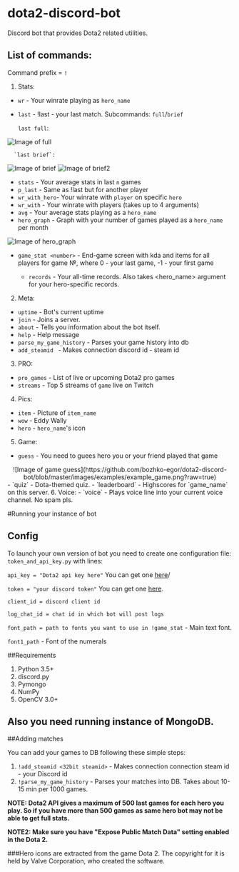 # dota2-discord-bot

Discord bot that provides Dota2 related utilities.


## List of commands:
Command prefix = `!`

1. Stats:
  - `wr`          - Your winrate playing as `hero_name`
  - `last`        - !last - your last match. Subcommands: `full`/`brief`
 
      `last full`:

 ![Image of full](https://github.com/bozhko-egor/dota2-discord-bot/blob/master/images/examples/example_game.png?raw=true)

      `last brief`:
 ![Image of brief](https://github.com/bozhko-egor/dota2-discord-bot/blob/master/images/examples/lineup_example.png?raw=true)
 ![Image of brief2](https://github.com/bozhko-egor/dota2-discord-bot/blob/master/images/examples/itemlist_example.png?raw=true)
  - `stats`       - Your average stats in last `n` games
  - `p_last`      - Same as !last but for another player
  - `wr_with_hero`- Your winrate with `player` on specific `hero`
  - `wr_with`     - Your winrate with players (takes up to 4 arguments)
  - `avg`         - Your average stats playing as a `hero_name`
  - `hero_graph`  - Graph with your number of games played as a `hero_name` per month
 
  ![Image of hero_graph](https://github.com/bozhko-egor/dota2-discord-bot/blob/master/images/graphs/hero.png?raw=true)
  - `game_stat <number>` - End-game screen with kda and items for all players for game №<number>, where 0 - your last game, -1 - your first game
     - `records`     - Your all-time records. Also takes <hero_name> argument for your hero-specific records.
2. Meta:
  - `uptime`      - Bot's current uptime
  - `join`        - Joins a server.
  - `about`       - Tells you information about the bot itself.
  - `help`        - Help message
  - `parse_my_game_history` - Parses your game history into db
  - `add_steamid ` - Makes connection discord id - steam id
3. PRO:
  - `pro_games`   - List of live or upcoming Dota2 pro games
  - `streams`     - Top 5 streams of `game` live on Twitch
4. Pics:
  - `item`        - Picture of `item_name`
  - `wow`         - Eddy Wally
  - `hero`        - `hero_name`'s icon
5. Game:
  - `guess`       - You need to guees hero you or your friend played that game  
<center>![Image of game guess](https://github.com/bozhko-egor/dota2-discord-bot/blob/master/images/examples/example_game.png?raw=true)</center>
  - `quiz`        - Dota-themed quiz.
  - `leaderboard` - Highscores for `game_name` on this server.
6. Voice:
  - `voice`       - Plays voice line into your current voice channel. No spam pls.


#Running your instance of bot

## Config
To launch your own version of bot you need to create one configuration file: `token_and_api_key.py` with lines:

`api_key = "Dota2 api key here"` You can get one [here](https://steamcommunity.com/login/home/?goto=%2Fdev%2Fapikey)/

`token = "your discord token"` You can get one [here](https://discordapp.com/developers/applications/me).

`client_id = discord client id`

`log_chat_id = chat id in which bot will post logs`

`font_path = path to fonts you want to use in !game_stat` - Main text font.

`font1_path` - Font of the numerals

##Requirements
1. Python 3.5+
2. discord.py
3. Pymongo
4. NumPy
5. OpenCV 3.0+

## Also you need running instance of MongoDB.

##Adding matches

You can add your games to DB following these simple steps:

1. `!add_steamid <32bit steamid>` - Makes connection connection steam id - your Discord id
2. `!parse_my_game_history` - Parses your matches into DB. Takes about 10-15 min per 1000 games. 

**NOTE: Dota2 API gives a maximum of 500 last games for each hero you play. So if you have more than 500 games as same hero bot may not be able to get full stats.**

**NOTE2: Make sure you have "Expose Public Match Data" setting enabled in the Dota 2.**




###Hero icons are extracted from the game Dota 2. The copyright for it is held by Valve Corporation, who created the software.
